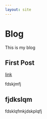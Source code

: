 ```yaml
---
layout: site
---
```

# Blog

This is my blog

## First Post
[link](2016-11-15-test)

fdskjmfj

## fjdkslqm
fdsklqfmkjdskplqfj
